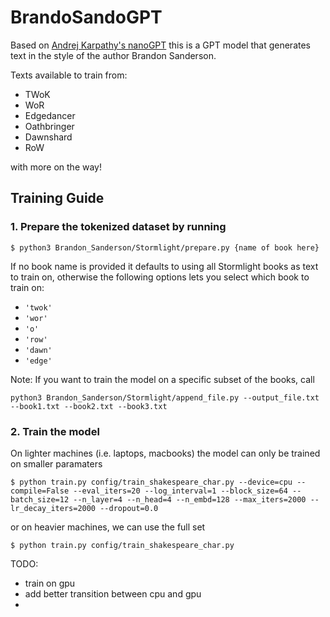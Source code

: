 # BrandoSandoGPT

Based on [Andrej Karpathy's nanoGPT](https://github.com/karpathy/nanoGPT) this is a GPT model that generates text in the style of the author Brandon Sanderson.

Texts available to train from:
- TWoK
- WoR
- Edgedancer
- Oathbringer
- Dawnshard
- RoW
 
with more on the way!

## Training Guide

### 1. Prepare the tokenized dataset by running
```
$ python3 Brandon_Sanderson/Stormlight/prepare.py {name of book here}
```
If no book name is provided it defaults to using all Stormlight books as text to train on, otherwise the following options lets you select which book to train on:
- `'twok'`
- `'wor'`
- `'o'`
- `'row'`
- `'dawn'`
- `'edge'`

Note: If you want to train the model on a specific subset of the books, call 
```
python3 Brandon_Sanderson/Stormlight/append_file.py --output_file.txt --book1.txt --book2.txt --book3.txt
```


### 2. Train the model 

On lighter machines (i.e. laptops, macbooks) the model can only be trained on smaller paramaters
```
$ python train.py config/train_shakespeare_char.py --device=cpu --compile=False --eval_iters=20 --log_interval=1 --block_size=64 --batch_size=12 --n_layer=4 --n_head=4 --n_embd=128 --max_iters=2000 --lr_decay_iters=2000 --dropout=0.0
```
or on heavier machines, we can use the full set
```
$ python train.py config/train_shakespeare_char.py
```


TODO:
- train on gpu
- add better transition between cpu and gpu
-
